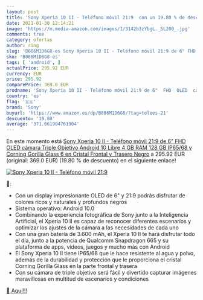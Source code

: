 ```yaml
---
layout: post
title: 'Sony Xperia 10 II - Teléfono móvil 21:9  con un 19.80 % de descuento'
date: 2021-01-30 12:14:21
image: 'https://m.media-amazon.com/images/I/3142b3zYbgL._SL200_.jpg'
comments: true
category: ofertas
author: ring
slug: 'B086M1D6G8-es Sony Xperia 10 II - Teléfono móvil 21:9 de 6" FHD OLED...'
sku: 'B086M1D6G8-es'
tags: [ 'android', ]
actualPrice: 295.92 EUR
currency: EUR
price: 295.92
comparePrice: 369.0 EUR
prodname: 'Sony Xperia 10 II - Teléfono móvil 21:9 de 6"  FHD  OLED  cámara Triple Objetivo  Android 10  Libre  4 GB RAM  128 GB  IP65/68 y Corning Gorilla Glass 6 en Cristal Frontal y Trasero   Negro'
country: 'es'
flag: '🇪🇸'
brand: 'Sony'
buyurl: 'https://www.amazon.es/dp/B086M1D6G8/?tag=tolees-21'
descuento: '19.80'
average: '371.661904761904'
---
```


En este momento está [Sony Xperia 10 II - Teléfono móvil 21:9 de 6"  FHD  OLED  cámara Triple Objetivo  Android 10  Libre  4 GB RAM  128 GB  IP65/68 y Corning Gorilla Glass 6 en Cristal Frontal y Trasero   Negro](https://www.amazon.es/dp/B086M1D6G8/?tag=tolees-21) a 295.92 EUR (original: 369.0 EUR) (19.80 %  de descuento) en el siguiente enlace!

[![Sony Xperia 10 II - Teléfono móvil 21:9 ](https://m.media-amazon.com/images/I/3142b3zYbgL._SL200_.jpg)](https://www.amazon.es/dp/B086M1D6G8/?tag=tolees-21)

🔎:

- Con un display impresionante OLED de 6" y 21:9 podrás disfrutar de colores ricos y naturales y profundos negros
- Sistema operativo: Android 10.0
- Combinando la experiencia fotográfica de Sony junto a la Inteligencia Artificial, el Xperia 10 II es capaz de reconocer diferentes escenarios y optimizar los ajustes de la cámara a las necesidades de cada uno
- Con una gran batería de 3.600 mAh, el Xperia 10 II te hará disfrutar todo el día, junto a la potencia de Qualcomm Snapdragon 665 y su plataforma de apps, vídeos, juegos y mucho más con Android
- El Sony Xperia 10 II tiene IP65/68 que le hace resistente al agua y polvo, además de la durabilidad y protección que le proporciona el cristal Corning Gorilla Glass en la parte frontal y trasera
- Con su cámara de triple objetivo será fácil y divertido capturar imágenes maravillosas en multitud de escenarios y condiciones

[🛒 Aquí!!!](https://www.amazon.es/dp/B086M1D6G8/?tag=tolees-21)
